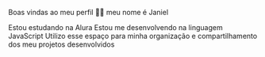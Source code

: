 Boas vindas ao meu perfil 💙💙
meu nome é Janiel

Estou estudando na Alura
Estou me desenvolvendo na linguagem JavaScript
Utilizo esse espaço para minha organização e compartilhamento dos meu projetos desenvolvidos
